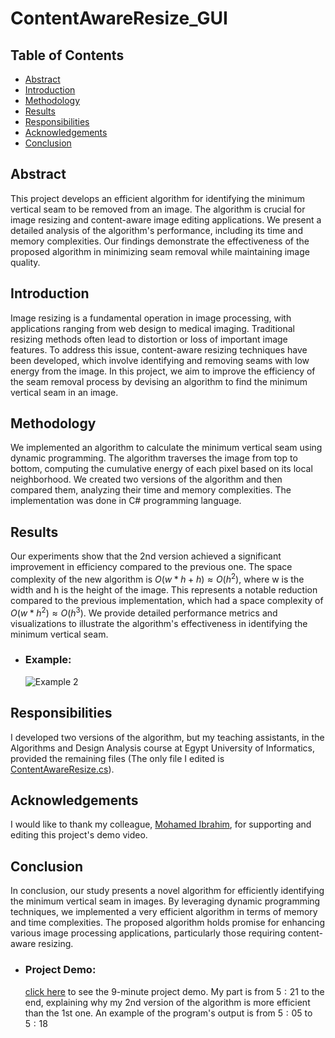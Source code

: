 # ContentAwareResize_GUI
## Table of Contents
- [Abstract](#abstract)
- [Introduction](#introduction)
- [Methodology](#methodology)
- [Results](#results)
- [Responsibilities](#responsibilities)
- [Acknowledgements](acknowledgements)
- [Conclusion](#conclusion)

## Abstract
This project develops an efficient algorithm for identifying the minimum vertical seam to be removed from an image. 
The algorithm is crucial for image resizing and content-aware image editing applications. 
We present a detailed analysis of the algorithm's performance, including its time and memory complexities. 
Our findings demonstrate the effectiveness of the proposed algorithm in minimizing seam removal while maintaining image quality. 

## Introduction
Image resizing is a fundamental operation in image processing, with applications ranging from web design to medical imaging. 
Traditional resizing methods often lead to distortion or loss of important image features. 
To address this issue, content-aware resizing techniques have been developed, which involve identifying and removing seams with low energy from the image. 
In this project, we aim to improve the efficiency of the seam removal process by devising an algorithm to find the minimum vertical seam in an image.

## Methodology
We implemented an algorithm to calculate the minimum vertical seam using dynamic programming. 
The algorithm traverses the image from top to bottom, computing the cumulative energy of each pixel based on its local neighborhood. 
We created two versions of the algorithm and then compared them, analyzing their time and memory complexities. 
The implementation was done in C# programming language.

## Results
Our experiments show that the 2nd version achieved a significant improvement in efficiency compared to the previous one. 
The space complexity of the new algorithm is $O(w * h + h) \approx O(h^2)$, where w is the width and h is the height of the image. 
This represents a notable reduction compared to the previous implementation, which had a space complexity of $O(w * h^2) \approx O(h^3)$. 
We provide detailed performance metrics and visualizations to illustrate the algorithm's effectiveness in identifying the minimum vertical seam.
 - ### Example:
   ![Example 2](https://github.com/MohamedMostafa259/ContentAwareResize_GUI/blob/main/Examples/Example2.png)

## Responsibilities
I developed two versions of the algorithm, but my teaching assistants, in the Algorithms and Design Analysis course at Egypt University of Informatics, provided the remaining files (The only file I edited is [ContentAwareResize.cs](https://github.com/MohamedMostafa259/ContentAwareResize_GUI/blob/main/ContentAwareResize/ContentAwareResize.cs)).

## Acknowledgements
I would like to thank my colleague, [Mohamed Ibrahim](https://github.com/22-101058), for supporting and editing this project's demo video.

## Conclusion
In conclusion, our study presents a novel algorithm for efficiently identifying the minimum vertical 
seam in images. By leveraging dynamic programming techniques, we implemented a very efficient algorithm in terms of memory and time complexities. 
The proposed algorithm holds promise for enhancing various image processing applications, particularly those requiring content-aware resizing. 
 - ### Project Demo:
   [click here](https://drive.google.com/file/d/1RDOiqiy65Fe-iIIqBnbIfcEI6h8fVrug/view?usp=drive_link) to see the 9-minute project demo.
   My part is from $5:21$ to the end, explaining why my 2nd version of the algorithm is more efficient than the 1st one.
   An example of the program's output is from $5:05$ to $5:18$

